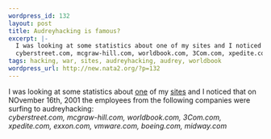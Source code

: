 ```yaml
--- 
wordpress_id: 132
layout: post
title: Audreyhacking is famous?
excerpt: |-
  I was looking at some statistics about one of my sites and I noticed that on NOvember 16th, 2001 the employees from the following companies were surfing to audreyhacking:
  cyberstreet.com, mcgraw-hill.com, worldbook.com, 3Com.com, xpedite.com, exxon.com, vmware.com, boeing.com, midway.com
tags: hacking, war, sites, audreyhacking, audrey, worldbook
wordpress_url: http://new.nata2.org/?p=132
---
```

I was looking at some statistics about <a href="http://www.audreyhacking.com">one</a> of my <a href="http://www.nata2.net">sites</a> and I noticed that on NOvember 16th, 2001 the employees from the following companies were surfing to audreyhacking:<br/>
<i>cyberstreet.com, mcgraw-hill.com, worldbook.com, 3Com.com, xpedite.com, exxon.com, vmware.com, boeing.com, midway.com</i>
